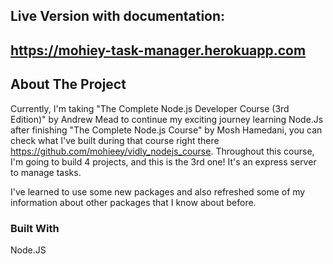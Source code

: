 ## Live Version with documentation: 
## https://mohiey-task-manager.herokuapp.com

## About The Project

Currently, I'm taking "The Complete Node.js Developer Course (3rd Edition)" by Andrew Mead to continue my exciting journey learning Node.Js after finishing "The Complete Node.js Course" by Mosh Hamedani, you can check what I've built during that course right there https://github.com/mohieey/vidly_nodejs_course.
Throughout this course, I'm going to build 4 projects, and this is the 3rd one!
It's an express server to manage tasks.

I've learned to use some new packages and also refreshed some of my information about other packages that I know about before.

### Built With

Node.JS
